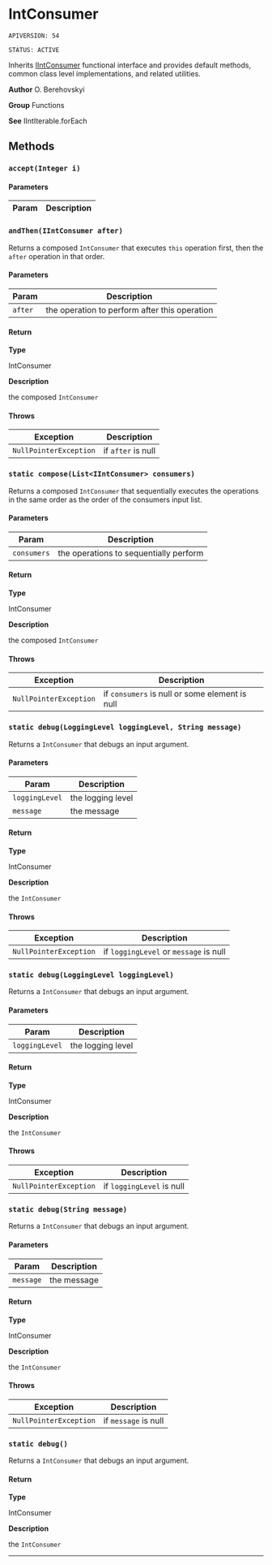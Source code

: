 # IntConsumer

`APIVERSION: 54`

`STATUS: ACTIVE`

Inherits [IIntConsumer](/docs/Functional-Interfaces/IIntConsumer.md) functional interface and provides default methods, common class level implementations, and related utilities.


**Author** O. Berehovskyi


**Group** Functions


**See** IIntIterable.forEach

## Methods
### `accept(Integer i)`
#### Parameters
|Param|Description|
|---|---|

### `andThen(IIntConsumer after)`

Returns a composed `IntConsumer` that executes `this` operation first, then the `after` operation in that order.

#### Parameters
|Param|Description|
|---|---|
|`after`|the operation to perform after this operation|

#### Return

**Type**

IntConsumer

**Description**

the composed `IntConsumer`

#### Throws
|Exception|Description|
|---|---|
|`NullPointerException`|if `after` is null|

### `static compose(List<IIntConsumer> consumers)`

Returns a composed `IntConsumer` that sequentially executes the operations in the same order as the order of the consumers input list.

#### Parameters
|Param|Description|
|---|---|
|`consumers`|the operations to sequentially perform|

#### Return

**Type**

IntConsumer

**Description**

the composed `IntConsumer`

#### Throws
|Exception|Description|
|---|---|
|`NullPointerException`|if `consumers` is null or some element is null|

### `static debug(LoggingLevel loggingLevel, String message)`

Returns a `IntConsumer` that debugs an input argument.

#### Parameters
|Param|Description|
|---|---|
|`loggingLevel`|the logging level|
|`message`|the message|

#### Return

**Type**

IntConsumer

**Description**

the `IntConsumer`

#### Throws
|Exception|Description|
|---|---|
|`NullPointerException`|if `loggingLevel` or `message` is null|

### `static debug(LoggingLevel loggingLevel)`

Returns a `IntConsumer` that debugs an input argument.

#### Parameters
|Param|Description|
|---|---|
|`loggingLevel`|the logging level|

#### Return

**Type**

IntConsumer

**Description**

the `IntConsumer`

#### Throws
|Exception|Description|
|---|---|
|`NullPointerException`|if `loggingLevel` is null|

### `static debug(String message)`

Returns a `IntConsumer` that debugs an input argument.

#### Parameters
|Param|Description|
|---|---|
|`message`|the message|

#### Return

**Type**

IntConsumer

**Description**

the `IntConsumer`

#### Throws
|Exception|Description|
|---|---|
|`NullPointerException`|if `message` is null|

### `static debug()`

Returns a `IntConsumer` that debugs an input argument.

#### Return

**Type**

IntConsumer

**Description**

the `IntConsumer`

---

